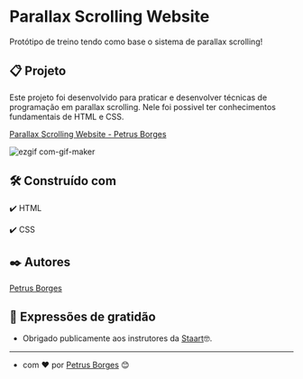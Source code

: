# Parallax Scrolling Website

Protótipo de treino tendo como base o sistema de parallax scrolling!

## 📋 Projeto

Este projeto foi desenvolvido para praticar e desenvolver técnicas de programação em parallax scrolling.
Nele foi possivel ter conhecimentos fundamentais de HTML e CSS.

[Parallax Scrolling Website - Petrus Borges](https://petrusborges-parallax-scrolling.netlify.app)

![ezgif com-gif-maker](https://user-images.githubusercontent.com/105453766/168693495-af67ada2-eaf1-45cd-b6a0-ea22b190f185.gif)

## 🛠️ Construído com

✔️ HTML

✔️ CSS

## ✒️ Autores

[Petrus Borges](https://github.com/PetrusBorges)

## 🎁 Expressões de gratidão

- Obrigado publicamente aos instrutores da [Staart](https://github.com/oCode-21)🤓.

---

- com ❤️ por [Petrus Borges](https://www.linkedin.com/in/petrusborgesmachado/) 😊
